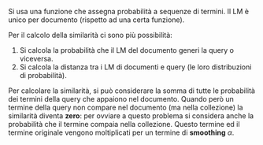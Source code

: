 Si usa una funzione che assegna probabilità a sequenze di termini. Il LM è unico per documento (rispetto ad una certa funzione).

Per il calcolo della similarità ci sono più possibilità:
1. Si calcola la probabilità che il LM del documento generi la query o viceversa.
2. Si calcola la distanza tra i LM di documenti e query (le loro distribuzioni di probabilità).

Per calcolare la similarità, si può considerare la somma di tutte le probabilità dei termini della query che appaiono nel documento. 
Quando però un termine della query non compare nel documento (ma nella collezione) la similarità diventa **zero**: per ovviare a questo problema si considera anche la probabilità che il termine compaia nella collezione.
Questo termine ed il termine originale vengono moltiplicati per un termine di **smoothing** $\alpha$.

